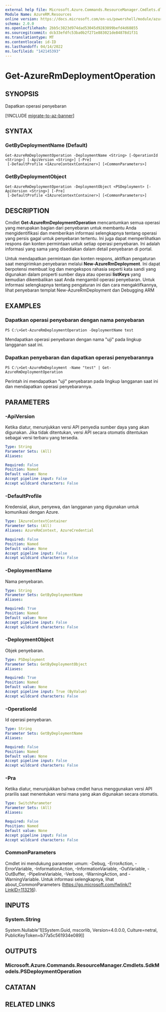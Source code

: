 ```yaml
---
external help file: Microsoft.Azure.Commands.ResourceManager.Cmdlets.dll-Help.xml
Module Name: AzureRM.Resources
online version: https://docs.microsoft.com/en-us/powershell/module/azurerm.resources/get-azurermdeploymentoperation
schema: 2.0.0
ms.openlocfilehash: 2bb5c3823d974dad53045d9283099befd4d60855
ms.sourcegitcommit: dcb33efdfc53ba0b2f271e883021de84878d1f31
ms.translationtype: MT
ms.contentlocale: id-ID
ms.lasthandoff: 04/14/2022
ms.locfileid: "142145393"
---
```

# Get-AzureRmDeploymentOperation

## SYNOPSIS
Dapatkan operasi penyebaran

[!INCLUDE [migrate-to-az-banner](../../includes/migrate-to-az-banner.md)]

## SYNTAX

### GetByDeploymentName (Default)
```
Get-AzureRmDeploymentOperation -DeploymentName <String> [-OperationId <String>] [-ApiVersion <String>] [-Pre]
 [-DefaultProfile <IAzureContextContainer>] [<CommonParameters>]
```

### GetByDeploymentObject
```
Get-AzureRmDeploymentOperation -DeploymentObject <PSDeployment> [-ApiVersion <String>] [-Pre]
 [-DefaultProfile <IAzureContextContainer>] [<CommonParameters>]
```

## DESCRIPTION
Cmdlet **Get-AzureRmDeploymentOperation** mencantumkan semua operasi yang merupakan bagian dari penyebaran untuk membantu Anda mengidentifikasi dan memberikan informasi selengkapnya tentang operasi yang persis gagal untuk penyebaran tertentu.
Ini juga dapat memperlihatkan respons dan konten permintaan untuk setiap operasi penyebaran.
Ini adalah informasi yang sama yang disediakan dalam detail penyebaran di portal.

Untuk mendapatkan permintaan dan konten respons, aktifkan pengaturan saat mengirimkan penyebaran melalui **New-AzureRmDeployment**.
Ini dapat berpotensi membuat log dan mengekspos rahasia seperti kata sandi yang digunakan dalam properti sumber daya atau operasi **listKeys** yang kemudian dikembalikan saat Anda mengambil operasi penyebaran.
Untuk informasi selengkapnya tentang pengaturan ini dan cara mengaktifkannya, lihat penyebaran templat New-AzureRmDeployment dan Debugging ARM

## EXAMPLES

### Dapatkan operasi penyebaran dengan nama penyebaran
```
PS C:\>Get-AzureRmDeploymentOperation -DeploymentName test
```

Mendapatkan operasi penyebaran dengan nama "uji" pada lingkup langganan saat ini.

### Dapatkan penyebaran dan dapatkan operasi penyebarannya
```
PS C:\>Get-AzureRmDeployment -Name "test" | Get-AzureRmDeploymentOperation
```

Perintah ini mendapatkan "uji" penyebaran pada lingkup langganan saat ini dan mendapatkan operasi penyebarannya.

## PARAMETERS

### -ApiVersion
Ketika diatur, menunjukkan versi API penyedia sumber daya yang akan digunakan.
Jika tidak ditentukan, versi API secara otomatis ditentukan sebagai versi terbaru yang tersedia.

```yaml
Type: String
Parameter Sets: (All)
Aliases:

Required: False
Position: Named
Default value: None
Accept pipeline input: False
Accept wildcard characters: False
```

### -DefaultProfile
Kredensial, akun, penyewa, dan langganan yang digunakan untuk komunikasi dengan Azure.

```yaml
Type: IAzureContextContainer
Parameter Sets: (All)
Aliases: AzureRmContext, AzureCredential

Required: False
Position: Named
Default value: None
Accept pipeline input: False
Accept wildcard characters: False
```

### -DeploymentName
Nama penyebaran.

```yaml
Type: String
Parameter Sets: GetByDeploymentName
Aliases:

Required: True
Position: Named
Default value: None
Accept pipeline input: False
Accept wildcard characters: False
```

### -DeploymentObject
Objek penyebaran.

```yaml
Type: PSDeployment
Parameter Sets: GetByDeploymentObject
Aliases:

Required: True
Position: Named
Default value: None
Accept pipeline input: True (ByValue)
Accept wildcard characters: False
```

### -OperationId
Id operasi penyebaran.

```yaml
Type: String
Parameter Sets: GetByDeploymentName
Aliases:

Required: False
Position: Named
Default value: None
Accept pipeline input: False
Accept wildcard characters: False
```

### -Pra
Ketika diatur, menunjukkan bahwa cmdlet harus menggunakan versi API prarilis saat menentukan versi mana yang akan digunakan secara otomatis.

```yaml
Type: SwitchParameter
Parameter Sets: (All)
Aliases:

Required: False
Position: Named
Default value: None
Accept pipeline input: False
Accept wildcard characters: False
```

### CommonParameters
Cmdlet ini mendukung parameter umum: -Debug, -ErrorAction, -ErrorVariable, -InformationAction, -InformationVariable, -OutVariable, -OutBuffer, -PipelineVariable, -Verbose, -WarningAction, and -WarningVariable. Untuk informasi selengkapnya, lihat about_CommonParameters (https://go.microsoft.com/fwlink/?LinkID=113216).

## INPUTS

### System.String
System.Nullable'1[[System.Guid, mscorlib, Version=4.0.0.0, Culture=netral, PublicKeyToken=b77a5c561934e089]]

## OUTPUTS

### Microsoft.Azure.Commands.ResourceManager.Cmdlets.SdkModels.PSDeploymentOperation

## CATATAN

## RELATED LINKS
